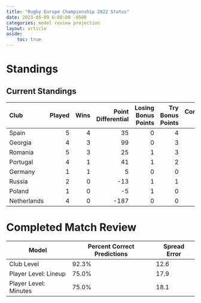 ```yaml
---  
title: "Rugby Europe Championship 2022 Status"  
date: 2023-05-09 6:00:00 -0500  
categories: model review projection  
layout: article  
aside:  
    toc: true  
---
```

# Standings

## Current Standings


| Club        |   Played |   Wins |   Point Differential |   Losing Bonus Points |   Try Bonus Points |   Competition Points |
|:------------|---------:|-------:|---------------------:|----------------------:|-------------------:|---------------------:|
| Spain       |        5 |      4 |                   35 |                     0 |                  4 |                   20 |
| Georgia     |        4 |      3 |                   99 |                     0 |                  3 |                   17 |
| Romania     |        5 |      3 |                   25 |                     1 |                  3 |                   16 |
| Portugal    |        4 |      1 |                   41 |                     1 |                  2 |                    9 |
| Germany     |        1 |      1 |                    5 |                     0 |                  0 |                    4 |
| Russia      |        2 |      0 |                  -13 |                     1 |                  1 |                    2 |
| Poland      |        1 |      0 |                   -5 |                     1 |                  0 |                    1 |
| Netherlands |        4 |      0 |                 -187 |                     0 |                  0 |                    0 |



# Completed Match Review


| Model | Percent Correct Predictions | Spread Error |
| ------ | ------ | ------ |
| Club Level | 92.3% | 12.6 |
| Player Level: Lineup | 75.0% | 17.9 |
| Player Level: Minutes | 75.0% | 18.1 |

